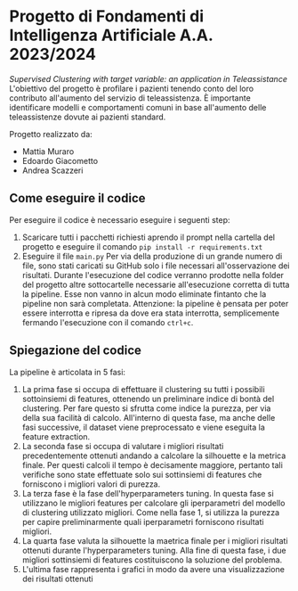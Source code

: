 # Progetto di Fondamenti di Intelligenza Artificiale A.A. 2023/2024
_Supervised Clustering with target variable: an application in Teleassistance_
L'obiettivo del progetto è profilare i pazienti tenendo conto del loro contributo all'aumento del servizio di teleassistenza. È importante identificare modelli e comportamenti comuni in base all'aumento delle teleassistenze dovute ai pazienti standard.

Progetto realizzato da:
- Mattia Muraro
- Edoardo Giacometto
- Andrea Scazzeri

## Come eseguire il codice
Per eseguire il codice è necessario eseguire i seguenti step:
1. Scaricare tutti i pacchetti richiesti aprendo il prompt nella cartella del progetto e eseguire il comando `pip install -r requirements.txt`
2. Eseguire il file `main.py`
   Per via della produzione di un grande numero di file, sono stati caricati su GitHub solo i file necessari all'osservazione dei risultati. Durante l'esecuzione del codice verranno prodotte nella folder del progetto altre sottocartelle necessarie all'esecuzione corretta di tutta la pipeline. Esse non vanno in alcun modo eliminate fintanto che la pipeline non sarà completata.
   Attenzione: la pipeline è pensata per poter essere interrotta e ripresa da dove era stata interrotta, semplicemente fermando l'esecuzione con il comando `ctrl+c`.

## Spiegazione del codice
La pipeline è articolata in 5 fasi:
1. La prima fase si occupa di effettuare il clustering su tutti i possibili sottoinsiemi di features, ottenendo un preliminare indice di bontà del clustering. Per fare questo si sfrutta come indice la purezza, per via della sua facilità di calcolo. All'interno di questa fase, ma anche delle fasi successive, il dataset viene preprocessato e viene eseguita la feature extraction.
2. La seconda fase si occupa di valutare i migliori risultati precedentemente ottenuti andando a calcolare la silhouette e la metrica finale. Per questi calcoli il tempo è decisamente maggiore, pertanto tali verifiche sono state effettuate solo sui sottinsiemi di features che forniscono i migliori valori di purezza.
3. La terza fase è la fase dell'hyperparameters tuning. In questa fase si utilizzano le migliori features per calcolare gli iperparametri del modello di clustering utilizzato migliori. Come nella fase 1, si utilizza la purezza per capire preliminarmente quali iperparametri forniscono risultati migliori.
4. La quarta fase valuta la silhouette la maetrica finale per i migliori risultati ottenuti durante l'hyperparameters tuning. Alla fine di questa fase, i due migliori sottinsiemi di features costituiscono la soluzione del problema.
5. L'ultima fase rappresenta i grafici in modo da avere una visualizzazione dei risultati ottenuti 
